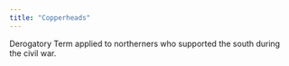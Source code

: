 ```yaml
---
title: "Copperheads"
---
```

Derogatory Term applied to northerners who supported the south during the civil war.

